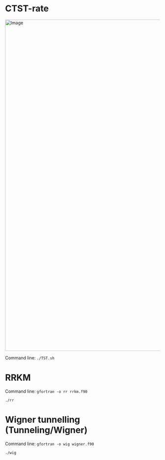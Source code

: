# CTST-rate
<img width="1440" height="1080" alt="Image" src="https://github.com/user-attachments/assets/e2052a93-ca0e-4fd0-8428-3042c930489b" />

Command line: ```./TST.sh```

# RRKM
Command line: ```gfortran -o rr rrkm.f90```

```./rr```

# Wigner tunnelling (Tunneling/Wigner)
Command line: ```gfortran -o wig wigner.f90```

```./wig```


